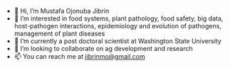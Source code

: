- 👋 Hi, I’m Mustafa Ojonuba Jibrin 
- 👀 I’m interested in food systems, plant pathology, food safety, big data, host-pathogen interactions, epidemiology and evolution of pathogens, management of plant diseases
- 🌱 I’m currently a post doctoral scientist at Washington State University 
- 💞️ I’m looking to collaborate on ag development and research
- 📫 You can reach me at jibrinmo@gmail.com

<!---
ojonuba/ojonuba is a ✨ special ✨ repository because its `README.md` (this file) appears on your GitHub profile.
You can click the Preview link to take a look at your changes.
--->
